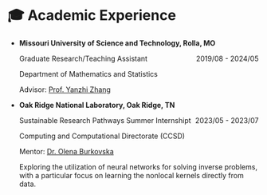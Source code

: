 
# 🎓 Academic Experience
- **Missouri University of Science and Technology, Rolla, MO**

   <div> <span style="float:right">2019/08 - 2024/05</span>Graduate Research/Teaching Assistant</div>

   Department of Mathematics and Statistics

   Advisor: [Prof. Yanzhi Zhang](https://web.mst.edu/~zhangyanz/)

   

- **Oak Ridge National Laboratory, Oak Ridge, TN**

  <div> <span style="float:right">2023/05 - 2023/07</span>Sustainable Research Pathways Summer Internshipt</div>

  Computing and Computational Directorate (CCSD)

  Mentor: [Dr. Olena Burkovska](https://csmd.ornl.gov/profile/olena-burkovska)

  Exploring the utilization of neural networks for solving inverse problems, with a particular focus on learning the nonlocal kernels directly from data.
